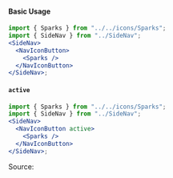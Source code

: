 #### Basic Usage

```jsx
import { Sparks } from "../../icons/Sparks";
import { SideNav } from "../SideNav";
<SideNav>
  <NavIconButton>
    <Sparks />
  </NavIconButton>
</SideNav>;
```

#### `active`

```jsx
import { Sparks } from "../../icons/Sparks";
import { SideNav } from "../SideNav";
<SideNav>
  <NavIconButton active>
    <Sparks />
  </NavIconButton>
</SideNav>;
```

Source:

```js { "file": "./NavIconButton.js" }
```
